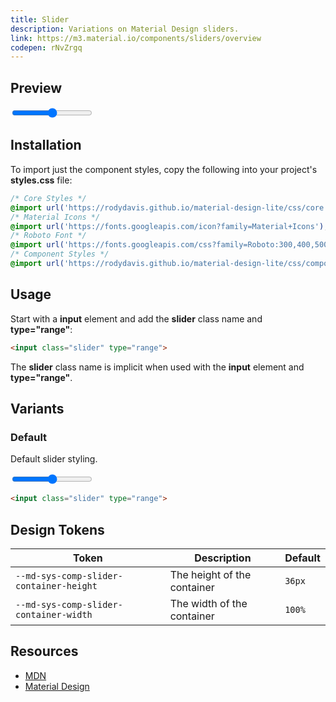 ```yaml
---
title: Slider
description: Variations on Material Design sliders.
link: https://m3.material.io/components/sliders/overview
codepen: rNvZrgq
---
```


## Preview

<div class="preview">
  <input class="slider" type="range" min="0" max="100" />
</div>

## Installation

To import just the component styles, copy the following into your project's **styles.css** file:

```css
/* Core Styles */
@import url('https://rodydavis.github.io/material-design-lite/css/core.css');
/* Material Icons */
@import url('https://fonts.googleapis.com/icon?family=Material+Icons');
/* Roboto Font */
@import url('https://fonts.googleapis.com/css?family=Roboto:300,400,500,700&amp;display=swap');
/* Component Styles */
@import url('https://rodydavis.github.io/material-design-lite/css/components/slider/style.css');
```

## Usage

Start with a **input** element and add the **slider** class name and **type="range"**:

```html
<input class="slider" type="range">
```

The **slider** class name is implicit when used with the **input** element and **type="range"**.

## Variants

### Default

Default slider styling.

<div class="preview">
  <input class="slider" type="range">
</div>

```html
<input class="slider" type="range">
```

## Design Tokens

| Token                                | Description                    | Default |
|--------------------------------------|--------------------------------|---------|
| `--md-sys-comp-slider-container-height` | The height of the container | `36px` |
| `--md-sys-comp-slider-container-width` | The width of the container | `100%` |

## Resources

- [MDN](https://developer.mozilla.org/en-US/docs/Web/HTML/Element/input/range)
- [Material Design](https://m3.material.io/components/sliders/overview)
